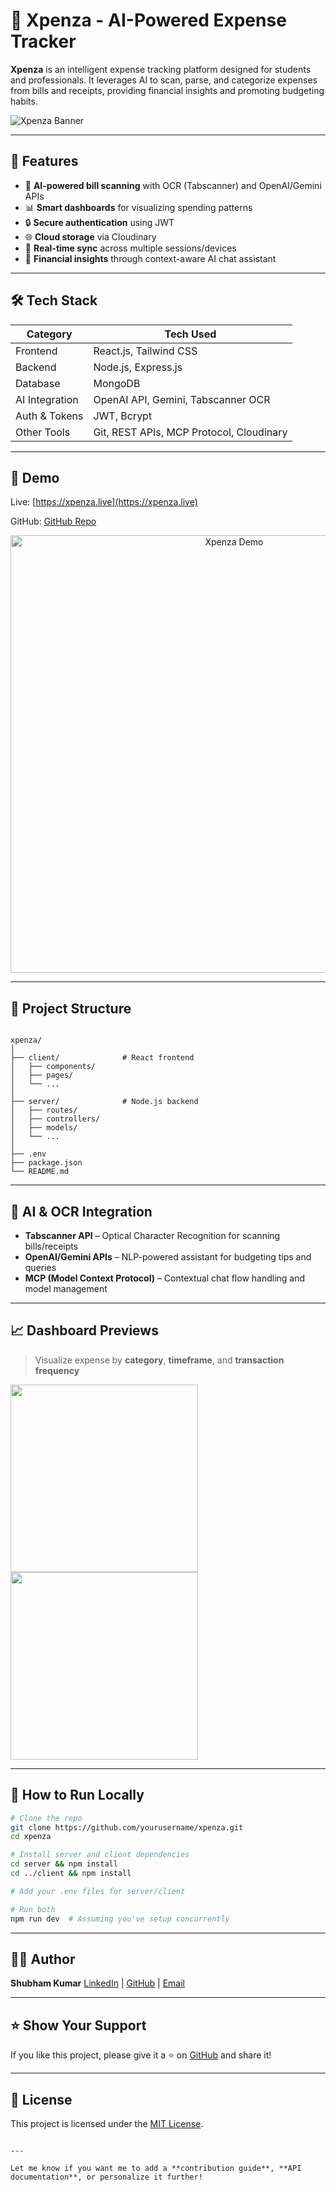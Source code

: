 # 💸 Xpenza - AI-Powered Expense Tracker

**Xpenza** is an intelligent expense tracking platform designed for students and professionals. It leverages AI to scan, parse, and categorize expenses from bills and receipts, providing financial insights and promoting budgeting habits.

![Xpenza Banner](https://your-banner-image-link.com) <!-- Optional -->

---

## 🚀 Features

- 🧠 **AI-powered bill scanning** with OCR (Tabscanner) and OpenAI/Gemini APIs
- 📊 **Smart dashboards** for visualizing spending patterns
- 🔒 **Secure authentication** using JWT
- 🌐 **Cloud storage** via Cloudinary
- 🔁 **Real-time sync** across multiple sessions/devices
- 🎯 **Financial insights** through context-aware AI chat assistant

---

## 🛠️ Tech Stack

| Category        | Tech Used                         |
|----------------|-----------------------------------|
| Frontend       | React.js, Tailwind CSS            |
| Backend        | Node.js, Express.js               |
| Database       | MongoDB                           |
| AI Integration | OpenAI API, Gemini, Tabscanner OCR|
| Auth & Tokens  | JWT, Bcrypt                       |
| Other Tools    | Git, REST APIs, MCP Protocol, Cloudinary |

---

## 📸 Demo

Live: [https://xpenza.live](https://xpenza.live)

GitHub: [GitHub Repo](https://github.com/yourusername/xpenza)

<p align="center">
  <img src="https://your-gif-or-screenshot-link.com" alt="Xpenza Demo" width="700"/>
</p>

---

## 📂 Project Structure

```

xpenza/
│
├── client/              # React frontend
│   ├── components/
│   ├── pages/
│   └── ...
│
├── server/              # Node.js backend
│   ├── routes/
│   ├── controllers/
│   ├── models/
│   └── ...
│
├── .env
├── package.json
└── README.md

````

---

## 🧠 AI & OCR Integration

- **Tabscanner API** – Optical Character Recognition for scanning bills/receipts
- **OpenAI/Gemini APIs** – NLP-powered assistant for budgeting tips and queries
- **MCP (Model Context Protocol)** – Contextual chat flow handling and model management

---

## 📈 Dashboard Previews

> Visualize expense by **category**, **timeframe**, and **transaction frequency**

<p float="left">
  <img src="https://link-to-category-graph.com" width="300" />
  <img src="https://link-to-timeline-graph.com" width="300" />
</p>

---

## 🧪 How to Run Locally

```bash
# Clone the repo
git clone https://github.com/yourusername/xpenza.git
cd xpenza

# Install server and client dependencies
cd server && npm install
cd ../client && npm install

# Add your .env files for server/client

# Run both
npm run dev  # Assuming you've setup concurrently
````

---

## 🙋‍♂️ Author

**Shubham Kumar**
[LinkedIn](https://linkedin.com/in/shubham-kumar-793399224) | [GitHub](https://github.com/shubhrocks20) | [Email](mailto:shubhamkumar2056@gmail.com)

---

## ⭐ Show Your Support

If you like this project, please give it a ⭐ on [GitHub](https://github.com/yourusername/xpenza) and share it!

---

## 📄 License

This project is licensed under the [MIT License](LICENSE).

```

---

Let me know if you want me to add a **contribution guide**, **API documentation**, or personalize it further!

